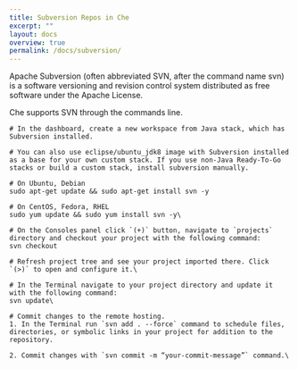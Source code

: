 ```yaml
---
title: Subversion Repos in Che
excerpt: ""
layout: docs
overview: true
permalink: /docs/subversion/
---
```

Apache Subversion (often abbreviated SVN, after the command name svn) is a software versioning and revision control system distributed as free software under the Apache License. 

Che supports SVN through the commands line.
```text  
# In the dashboard, create a new workspace from Java stack, which has Subversion installed.

# You can also use eclipse/ubuntu_jdk8 image with Subversion installed as a base for your own custom stack. If you use non-Java Ready-To-Go stacks or build a custom stack, install subversion manually.

# On Ubuntu, Debian
sudo apt-get update && sudo apt-get install svn -y

# On CentOS, Fedora, RHEL
sudo yum update && sudo yum install svn -y\
```

```text  
# On the Consoles panel click `(+)` button, navigate to `projects` directory and checkout your project with the following command:
svn checkout

# Refresh project tree and see your project imported there. Click `(>)` to open and configure it.\
```

```text  
# In the Terminal navigate to your project directory and update it with the following command:
svn update\
```

```text  
# Commit changes to the remote hosting.
1. In the Terminal run `svn add . --force` command to schedule files, directories, or symbolic links in your project for addition to the repository. 

2. Commit changes with `svn commit -m “your-commit-message”` command.\
```
